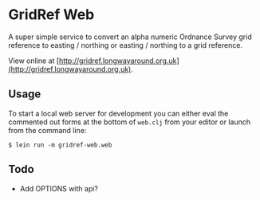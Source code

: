 # GridRef Web

A super simple service to convert an alpha numeric Ordnance Survey grid reference to easting / northing or easting / northing to a grid reference.

View online at [http://gridref.longwayaround.org.uk](http://gridref.longwayaround.org.uk).

## Usage

To start a local web server for development you can either eval the
commented out forms at the bottom of `web.clj` from your editor or
launch from the command line:

    $ lein run -m gridref-web.web

## Todo

* Add OPTIONS with api?
